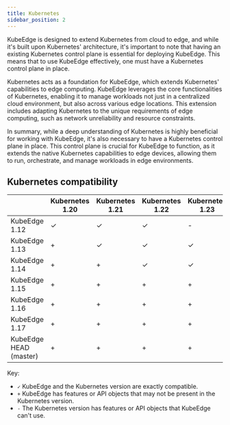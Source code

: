 ```yaml
---
title: Kubernetes
sidebar_position: 2
---
```


KubeEdge is designed to extend Kubernetes from cloud to edge, and while it's built upon Kubernetes' architecture, it's important to note that having an existing Kubernetes control plane is essential for deploying KubeEdge. This means that to use KubeEdge effectively, one must have a Kubernetes control plane in place.

Kubernetes acts as a foundation for KubeEdge, which extends Kubernetes' capabilities to edge computing. KubeEdge leverages the core functionalities of Kubernetes, enabling it to manage workloads not just in a centralized cloud environment, but also across various edge locations. This extension includes adapting Kubernetes to the unique requirements of edge computing, such as network unreliability and resource constraints.

In summary, while a deep understanding of Kubernetes is highly beneficial for working with KubeEdge, it's also necessary to have a Kubernetes control plane in place. This control plane is crucial for KubeEdge to function, as it extends the native Kubernetes capabilities to edge devices, allowing them to run, orchestrate, and manage workloads in edge environments.

## Kubernetes compatibility

|                        | Kubernetes 1.20 | Kubernetes 1.21 | Kubernetes 1.22 | Kubernetes 1.23 | Kubernetes 1.24 | Kubernetes 1.25 | Kubernetes 1.26 | Kubernetes 1.27 | Kubernetes 1.28 | Kubernetes 1.29 |
|------------------------| --------------- | --------------- | --------------- | --------------- |-----------------| --------------- |-----------------| --------------- | --------------- | --------------- |
| KubeEdge 1.12          | ✓               | ✓               | ✓               | -               | -               | -               | -               | -               | -               | -               |
| KubeEdge 1.13          | +               | ✓               | ✓               | ✓               | -               | -               | -               | -               | -               | -               |
| KubeEdge 1.14          | +               | +               | ✓               | ✓               | ✓               | -               | -               | -               | -               | -               |
| KubeEdge 1.15          | +               | +               | +               | +               | ✓               | ✓               | ✓               | -               | -               | -               |
| KubeEdge 1.16          | +               | +               | +               | +               | +               | ✓               | ✓               | ✓               | -               | -               |
| KubeEdge 1.17          | +               | +               | +               | +               | +               | +               | ✓               | ✓               | ✓               | -               |
| KubeEdge HEAD (master) | +               | +               | +               | +               | +               | +               | +               | ✓               | ✓               | ✓               |

Key:
* `✓` KubeEdge and the Kubernetes version are exactly compatible.
* `+` KubeEdge has features or API objects that may not be present in the Kubernetes version.
* `-` The Kubernetes version has features or API objects that KubeEdge can't use.
